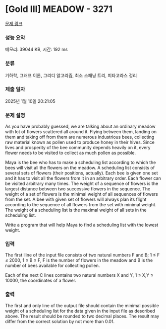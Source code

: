 # [Gold III] MEADOW - 3271 

[문제 링크](https://www.acmicpc.net/problem/3271) 

### 성능 요약

메모리: 39044 KB, 시간: 192 ms

### 분류

기하학, 그래프 이론, 그리디 알고리즘, 최소 스패닝 트리, 피타고라스 정리

### 제출 일자

2025년 1월 10일 20:21:05

### 문제 설명

<p>As you have probably guessed, we are talking about an ordinary meadow with lot of flowers scattered all around it. Flying between them, landing on them and taking off from them are numerous industrious bees, collecting raw material known as pollen used to produce honey in their hives. Since lives and prosperity of the bee community depends heavily on it, every flower needs to be visited to collect as much pollen as possible.</p>

<p>Maya is the bee who has to make a scheduling list according to which the bees will visit all the flowers on the meadow. A scheduling list consists of several sets of flowers (their positions, actually). Each bee is given one set and it has to visit all the flowers from it in an arbitrary order. Each flower can be visited arbitrary many times. The weight of a sequence of flowers is the largest distance between two successive flowers in the sequence. The weight of a set of flowers is the minimal weight of all sequences of flowers from the set. A bee with given set of flowers will always plan its flight according to the sequence of all flowers from the set with minimal weight. The weight of a scheduling list is the maximal weight of all sets in the scheduling list.</p>

<p>Write a program that will help Maya to find a scheduling list with the lowest weight.</p>

### 입력 

 <p>The first lline of the input file consists of two natural numbers F and B; 1 ≤ F ≤ 2000, 1 ≤ B ≤ F, F is the number of flowers in the meadow and B is the number of bees available for collecting pollen.</p>

<p>Each of the next C lines contains two natural numbers X and Y, 1 ≤ X,Y ≤ 10000, the coordinates of a flower.</p>

### 출력 

 <p>The first and only line of the output file should contain the minimal possible weight of a scheduling list for the data given in the input file as described above. The result should be rounded to two decimal places. The result may differ from the correct solution by not more than 0.01.</p>

